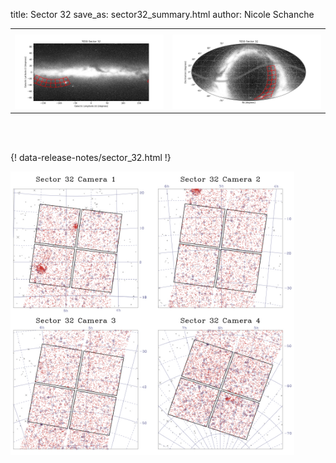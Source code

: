 title: Sector 32
save_as: sector32_summary.html
author: Nicole Schanche


<table>
  <tr>
    <th colspan="2" ></th>
  </tr>
  <tr>
    <td width="50%" style = "text-align: center;">
          <img class="img-responsive" style="max-width:100%;" src="images/sector-plots/tess_galactic_sector_032.png"> 
    </td>
    <td width="50%" style = "text-align: center;">
          <img class="img-responsive" style="max-width:100%;" src="images/sector-plots/tess_icrs_sector_032.png">
    </td>
  </tr>
</table>
<br></br>





{! data-release-notes/sector_32.html !}

<img class="img-responsive" style="max-width:90%;" src="images/sector-plots/sector-plots.032.jpeg">